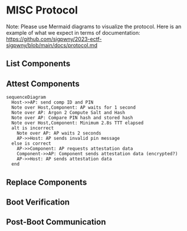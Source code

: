 # MISC Protocol

Note: Please use Mermaid diagrams to visualize the protocol. Here is an example of what we expect in terms of documentation: https://github.com/sigpwny/2023-ectf-sigpwny/blob/main/docs/protocol.md

## List Components



## Attest Components

```mermaid
sequenceDiagram
  Host->>AP: send comp ID and PIN
  Note over Host,Component: AP waits for 1 second
  Note over AP: Argon 2 Compute Salt and Hash
  Note over AP: Compare PIN hash and stored hash
  Note over Host,Component: Minimum 2.8s TTT elapsed
  alt is incorrect
    Note over AP: AP waits 2 seconds
    AP->>Host: AP sends invalid pin message
  else is correct
    AP->>Component: AP requests attestation data
    Component->>AP: Component sends attestation data (encrypted?)
    AP->>Host: AP sends attestation data
  end
```



## Replace Components



## Boot Verification



## Post-Boot Communication


